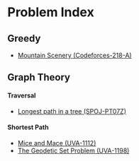 # Problem Index

## Greedy

- [Mountain Scenery (Codeforces-218-A)](codeforces/218-A-Mountain_Scenery)

## Graph Theory

#### Traversal
- [Longest path in a tree (SPOJ-PT07Z)](spoj/PT07Z)

#### Shortest Path

- [Mice and Mace (UVA-1112)](uva/1112-Mice_and_Maze)
- [The Geodetic Set Problem (UVA-1198)](uva/1198-The_Geodetic_Set_Problem)

